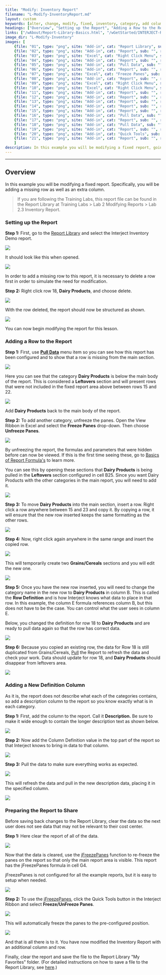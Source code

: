 ```yaml
---
title: "Modify: Inventory Report"
filename: "L-Modify-InventoryReport.md"
layout: custom
keywords: [alter, change, modify, fixed, inventory, category, add column, add row, jFreezePanes, walkthrough]
headings: ["Overview", "Setting up the Report", "Adding a Row to the Report", "Adding a New Definition Column", "Preparing the Report to Share"]
links: ["/wAbout/Report-Library-Basics.html", "/wGetStarted/INTERJECT-Ribbon-Menu-Items.html#pull-data", "/wAbout/Basics-of-Report-Formulas.html", "/wGetStarted/INTERJECT-Ribbon-Menu-Items.html#pull-data", "/wIndex/jFreezePanes.html", "/wIndex/jFreezePanes.html", "/wAbout/ReportLibraryLinks.html"]
image_dir: "L-Modify-Inventory"
images: [
	{file: "01", type: "png", site: "Add-in", cat: "Report Library", sub: "", report: "Interject Inventory Demo", ribbon: "Simple", config: "Yes"}, 
	{file: "02", type: "png", site: "Add-in", cat: "Report", sub: "", report: "Inventory by Category", ribbon: "", config: ""}, 
	{file: "03", type: "png", site: "Excel", cat: "Right Click Menu", sub: "", report: "Inventory by Category", ribbon: "", config: ""}, 
	{file: "04", type: "png", site: "Add-in", cat: "Report", sub: "", report: "Inventory by Category", ribbon: "", config: ""}, 
	{file: "05", type: "png", site: "Add-in", cat: "Pull Data", sub: "", report: "Inventory by Category", ribbon: "Simple", config: ""}, 
	{file: "06", type: "png", site: "Add-in", cat: "Report", sub: "", report: "Inventory by Category", ribbon: "", config: ""}, 
	{file: "07", type: "png", site: "Excel", cat: "Freeze Panes", sub: "", report: "Inventory by Category", ribbon: "", config: ""}, 
	{file: "08", type: "png", site: "Add-in", cat: "Report", sub: "", report: "Inventory by Category", ribbon: "", config: "Yes"}, 
	{file: "09", type: "png", site: "Excel", cat: "Right Click Menu", sub: "", report: "Inventory by Category", ribbon: "", config: "Yes"}, 
	{file: "10", type: "png", site: "Excel", cat: "Right Click Menu", sub: "", report: "Inventory by Category", ribbon: "", config: "Yes"}, 
	{file: "11", type: "png", site: "Add-in", cat: "Report", sub: "", report: "Inventory by Category", ribbon: "", config: "Yes"}, 
	{file: "12", type: "png", site: "Add-in", cat: "Report", sub: "", report: "Inventory by Category", ribbon: "", config: "Yes"}, 
	{file: "13", type: "png", site: "Add-in", cat: "Report", sub: "", report: "Inventory by Category", ribbon: "", config: "Yes"}, 
	{file: "14", type: "png", site: "Add-in", cat: "Report", sub: "", report: "Inventory by Category", ribbon: "", config: "Yes"}, 
	{file: "15", type: "png", site: "Add-in", cat: "Report", sub: "", report: "Inventory by Category", ribbon: "", config: "Yes"}, 
	{file: "16", type: "png", site: "Add-in", cat: "Pull Data", sub: "", report: "Inventory by Category", ribbon: "Simple", config: "Yes"}, 
	{file: "17", type: "png", site: "Add-in", cat: "Report", sub: "", report: "Inventory by Category", ribbon: "", config: "Yes"}, 
	{file: "18", type: "png", site: "Add-in", cat: "Pull Data", sub: "", report: "Inventory by Category", ribbon: "Simple", config: "Yes"}, 
	{file: "19", type: "png", site: "Add-in", cat: "Report", sub: "", report: "Inventory by Category", ribbon: "", config: "Yes"}, 
	{file: "20", type: "png", site: "Add-in", cat: "Quick Tools", sub: "", report: "Inventory by Category", ribbon: "", config: "Yes"}, 
	{file: "21", type: "png", site: "Add-in", cat: "Report", sub: "", report: "Inventory by Category", ribbon: "", config: ""}
	]
description: In this example you will be modifying a fixed report, going over how to add a row to the report as well as add a description column.
---
```

* * *

##  Overview

In this example you will be modifying a fixed report. Specifically, you will be adding a missing row as well as an extra column.

<blockquote class=lab_info>
  If you are following the Training Labs, this report file can be found in the Report Library at Training Labs > Lab 2 Modifying Reports > Lab 2.3 Inventory Report.
</blockquote>

###  Setting up the Report

**Step 1:** First, go to the [Report Library](/wAbout/Report-Library-Basics.html) and select the Interject Inventory Demo report.

![](/images/L-Modify-Inventory/01.png)
<br>

It should look like this when opened.

![](/images/L-Modify-Inventory/02.png)
<br>

In order to add a missing row to this report, it is necessary to delete a row first in order to simulate the need for modification.

**Step 2:** Right click row 18, **Dairy Products**, and choose delete.

![](/images/L-Modify-Inventory/03.png)
<br>

With the row deleted, the report should now be structured as shown.

![](/images/L-Modify-Inventory/04.png)
<br>

You can now begin modifying the report for this lesson.

###  Adding a Row to the Report

**Step 1:** First, use [**Pull Data**](/wGetStarted/INTERJECT-Ribbon-Menu-Items.html#pull-data) menu item so you can see how this report has been configured and to show that a row is missing from the main section.

![](/images/L-Modify-Inventory/05.png)
<br>

Here you can see that the category **Dairy Products** is below the main body of the report. This is considered a **Leftovers** section and will present rows that were not included in the fixed report area above between rows 15 and 22.

![](/images/L-Modify-Inventory/06.png)
<br>

Add **Dairy Products** back to the main body of the report.

**Step 2:** To add another category, unfreeze the panes. Open the View Ribbon in Excel and select the **Freeze Panes** drop-down. Then choose **Unfreeze Panes**.

![](/images/L-Modify-Inventory/07.png)
<br>

By unfreezing the report, the formulas and parameters that were hidden before can now be viewed. If this is the first time seeing these, go to [Basics of Report Formula's](/wAbout/Basics-of-Report-Formulas.html) to learn more.

You can see this by opening these sections that **Dairy Products** is being pulled in the **Leftovers** section configured in cell B25. Since you want Dairy Products with the other categories in the main report, you will need to add it.

![](/images/L-Modify-Inventory/08.png)
<br>

**Step 3:** To move **Dairy Products** into the main section, insert a row. Right click a row anywhere between 15 and 23 and copy it.  By copying a row, it will ensure that the new row inserted keeps the same formatting as the other rows.

![](/images/L-Modify-Inventory/09.png)
<br>

**Step 4:** Now, right click again anywhere in the same range and insert the copied row.

![](/images/L-Modify-Inventory/10.png)
<br>

This will temporarily create two **Grains/Cereals** sections and you will edit the new one.

![](/images/L-Modify-Inventory/11.png)
<br>

**Step 5:** Once you have the new row inserted, you will need to change the category name in the new row to **Dairy Products** in column B. This is called the **Row Definition** and is how Interject knows what data to place in that row. In this example, the column E formula references column B, but this does not have to be the case. You can control what the user sees in column E.

Below, you changed the definition for row 18 to **Dairy Products** and are ready to pull data again so that the row has correct data.

![](/images/L-Modify-Inventory/12.png)
<br>

**Step 6:** Because you copied an existing row, the data for Row 18 is still duplicated from Grains/Cereals, [Pull](/wGetStarted/INTERJECT-Ribbon-Menu-Items.html#pull-data) the Report to refresh the data and check your work. Data should update for row 18, and **Dairy Products** should disappear from leftovers area.

![](/images/L-Modify-Inventory/13.png)
<br>

###  Adding a New Definition Column

As it is, the report does not describe what each of the categories contains, so add a description column to the report so you know exactly what is in each category.

**Step 1:** First, add the column to the report. Call it **Description.** Be sure to make it wide enough to contain the longer description text as shown below.

![](/images/L-Modify-Inventory/14.png)
<br>

**Step 2:** Now add the Column Definition value in the top part of the report so that Interject knows to bring in data to that column.

![](/images/L-Modify-Inventory/15.png)
<br>

**Step 3:** Pull the data to make sure everything works as expected.

![](/images/L-Modify-Inventory/16.png)
<br>

This will refresh the data and pull in the new description data, placing it in the specified column.

![](/images/L-Modify-Inventory/17.png)
<br>

###  Preparing the Report to Share

Before saving back changes to the Report Library, clear the data so the next user does not see data that may not be relevant to their cost center.

**Step 1:** Here clear the report of all of the data.

![](/images/L-Modify-Inventory/18.png)
<br>

Now that the data is cleared, use the [jFreezePanes](/wIndex/jFreezePanes.html) function to re-freeze the panes on the report so that only the main report area is visible. This report has the jFreezePanes formula in cell G4.

jFreezePanes is not configured for all the example reports, but it is easy to setup when needed.

![](/images/L-Modify-Inventory/19.png)
<br>

**Step 2:** To use the [jFreezePanes](/wIndex/jFreezePanes.html), click the Quick Tools button in the Interject Ribbon and select **Freeze/UnFreeze Panes**.

![](/images/L-Modify-Inventory/20.png)
<br>

This will automatically freeze the panes to the pre-configured position.

![](/images/L-Modify-Inventory/21.png)
<br>

And that is all there is to it. You have now modified the Inventory Report with an additional column and row. 

Finally, clear the report and save the file to the Report Library "My Favorites" folder. (For detailed instructions on how to save a file to the Report Library, see [here](/wAbout/ReportLibraryLinks.html).)
